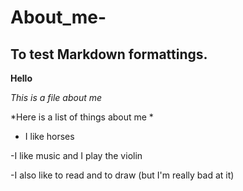 # About_me-

## To test Markdown formattings.  

**Hello**

*This is a file about me* 

*Here is a list of things about me *

- I like horses

-I like music  and I play the violin 

-I also like to read and to draw (but I'm really bad at it) 
